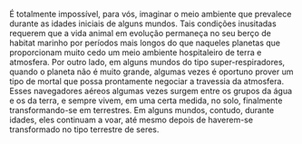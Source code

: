 ﻿É totalmente impossível, para vós, imaginar o meio ambiente que prevalece durante as idades iniciais de alguns mundos. Tais condições inusitadas requerem que a vida animal em evolução permaneça no seu berço de habitat marinho por períodos mais longos do que naqueles planetas que proporcionam muito cedo um meio ambiente hospitaleiro de terra e atmosfera. Por outro lado, em alguns mundos do tipo super-respiradores, quando o planeta não é muito grande, algumas vezes é oportuno prover um tipo de mortal que possa prontamente negociar a travessia da atmosfera. Esses navegadores aéreos algumas vezes surgem entre os grupos da água e os da terra, e sempre vivem, em uma certa medida, no solo, finalmente transformando-se em terrestres. Em alguns mundos, contudo, durante idades, eles continuam a voar, até mesmo depois de haverem-se transformado no tipo terrestre de seres.